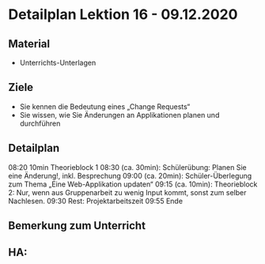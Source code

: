 Detailplan Lektion 16 - 09.12.2020
============================================

Material
--------

* Unterrichts-Unterlagen

Ziele
-----
* Sie kennen die Bedeutung eines „Change Requests“
* Sie wissen, wie Sie Änderungen an Applikationen planen und durchführen

Detailplan
----------

08:20 10min Theorieblock 1
08:30 (ca. 30min): Schülerübung: Planen Sie eine Änderung!, inkl. Besprechung
09:00 (ca. 20min): Schüler-Überlegung zum Thema „Eine Web-Applikation updaten“
09:15 (ca. 10min): Theorieblock 2: Nur, wenn aus Gruppenarbeit zu wenig Input kommt, sonst zum selber Nachlesen.
09:30 Rest: Projektarbeitszeit
09:55 Ende

Bemerkung zum Unterricht
------------------------


HA:
-----

